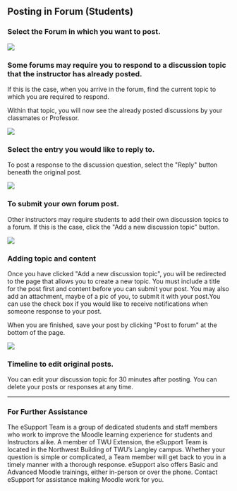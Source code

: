 ## Posting in Forum \(Students\)

### Select the Forum in which you want to post.

![](http://media.screensteps.me/e-support/9epqxf/select-the-forum-in-which-you-want-to-post.png?1495564642)

### 

### Some forums may require you to respond to a discussion topic that the instructor has already posted.

If this is the case, when you arrive in the forum, find the current topic to which you are required to respond.

Within that topic, you will now see the already posted discussions by your classmates or Professor.

![](http://media.screensteps.me/e-support/9epqxf/some-forums-may-require-you-to-respond-to-a-discussion-topic-that-the-instructor-has-already-posted.png?1495564642)

### 

### Select the entry you would like to reply to.

To post a response to the discussion question, select the "Reply" button beneath the original post.

![](http://media.screensteps.me/e-support/9epqxf/select-the-entry-you-would-like-to-reply-to.png?1495564643)

### 

### To submit your own forum post.

Other instructors may require students to add their own discussion topics to a forum. If this is the case, click the "Add a new discussion topic" button.

![](http://media.screensteps.me/e-support/9epqxf/to-submit-your-own-forum-post-.png?1495564644)

### 

### Adding topic and content

Once you have clicked "Add a new discussion topic", you will be redirected to the page that allows you to create a new topic. You must include a title for the post first and content before you can submit your post. You may also add an attachment, maybe of a pic of you, to submit it with your post.You can use the check box if you would like to receive notifications when someone response to your post.

When you are finished, save your post by clicking "Post to forum" at the bottom of the page.

![](http://media.screensteps.me/e-support/9epqxf/adding-topic-and-content.png?1495564645)

### 

### Timeline to edit original posts.

You can edit your discussion topic for 30 minutes after posting. You can delete your posts or responses at any time.



---

### For Further Assistance

The eSupport Team is a group of dedicated students and staff members who work to improve the Moodle learning experience for students and Instructors alike. A member of TWU Extension, the eSupport Team is located in the Northwest Building of TWU’s Langley campus. Whether your question is simple or complicated, a Team member will get back to you in a timely manner with a thorough response. eSupport also offers Basic and Advanced Moodle trainings, either in-person or over the phone. Contact eSupport for assistance making Moodle work for you.

